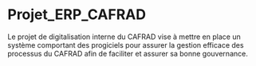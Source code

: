 # Projet_ERP_CAFRAD
Le projet de digitalisation interne du CAFRAD vise à mettre en place un système comportant des progiciels pour assurer la gestion efficace des processus du CAFRAD afin de faciliter et assurer sa bonne gouvernance.
